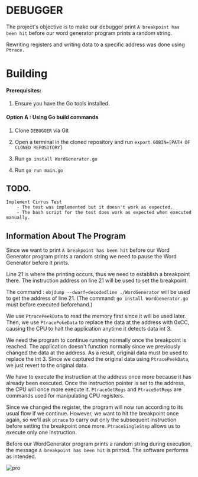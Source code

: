 # DEBUGGER

The project's objective is to make our debugger print `A breakpoint has been hit` before our word generator program prints a random string.

Rewriting registers and writing data to a specific address was done using `Ptrace.`

# Building

#### Prerequisites:

1. Ensure you have the Go tools installed.

#### Option A : Using Go build commands

1. Clone `DEBUGGER` via Git

2. Open a terminal in the cloned repository and run `export GOBIN=[PATH OF CLONED REPOSITORY]`

3. Run `go install WordGenerator.go`

4. Run `go run main.go`

## TODO.
    Implement Cirrus Test
        - The test was implemented but it doesn't work as expected.
        - The bash script for the test does work as expected when executed manually.

## Information About The Program

Since we want to print `A breakpoint has been hit` before our Word Generator program prints a random string we need to pause the Word Generator before it prints. 

Line 21 is where the printing occurs, thus we need to establish a breakpoint there. The instruction address on line 21 will be used to set the breakpoint.

The command : `objdump --dwarf=decodedline ./WordGenerator` will be used to get the address of line 21. (The command: `go install WordGenerator.go` must before executed beforehand.)

We use `PtracePeekData` to read the memory first since it will be used later. Then, we use `PtracePokeData` to replace the data at the address with 0xCC, causing the CPU to halt the application anytime it detects data int 3.

We need the program to continue running normally once the breakpoint is reached. The application doesn't function normally since we previously changed the data at the address. As a result, original data must be used to replace the int 3. Since we captured the original data using `PtracePeekData`, we just revert to the original data.

We have to execute the instruction at the address once more because it has already been executed. Once the instruction pointer is set to the address, the CPU will once more execute it. `PtraceGetRegs` and `PtraceSetRegs` are commands used for manipulating CPU registers.

Since we changed the register, the program will now run according to its usual flow if we continue. However, we want to hit the breakpoint once again, so we'll ask `ptrace` to carry out only the subsequent instruction before setting the breakpoint once more. `PtraceSingleStep` allows us to execute only one instruction.

Before our WordGenerator program prints a random string during execution, the message `A breakpoint has been hit` is printed.
The software performs as intended.

![pro](https://user-images.githubusercontent.com/104002271/198543797-0ffffa48-bc9e-40a5-85b7-7288444417bd.PNG)


